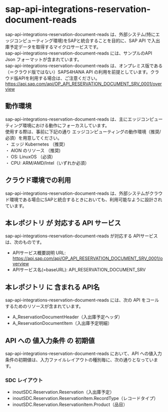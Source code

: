 # sap-api-integrations-reservation-document-reads 
sap-api-integrations-reservation-document-reads は、外部システム(特にエッジコンピューティング環境)をSAPと統合することを目的に、SAP API で入出庫予定データを取得するマイクロサービスです。    
sap-api-integrations-reservation-document-reads には、サンプルのAPI Json フォーマットが含まれています。   
sap-api-integrations-reservation-document-reads は、オンプレミス版である（＝クラウド版ではない）SAPS4HANA API の利用を前提としています。クラウド版APIを利用する場合は、ご注意ください。   
https://api.sap.com/api/OP_API_RESERVATION_DOCUMENT_SRV_0001/overview

## 動作環境  

sap-api-integrations-reservation-document-reads は、主にエッジコンピューティング環境における動作にフォーカスしています。  
使用する際は、事前に下記の通り エッジコンピューティングの動作環境（推奨/必須）を用意してください。  
・ エッジ Kubernetes （推奨）    
・ AION のリソース （推奨)    
・ OS: LinuxOS （必須）    
・ CPU: ARM/AMD/Intel（いずれか必須）    

## クラウド環境での利用

sap-api-integrations-reservation-document-reads は、外部システムがクラウド環境である場合にSAPと統合するときにおいても、利用可能なように設計されています。  

## 本レポジトリ が 対応する API サービス
sap-api-integrations-reservation-document-reads が対応する APIサービス は、次のものです。

* APIサービス概要説明 URL: https://api.sap.com/api/OP_API_RESERVATION_DOCUMENT_SRV_0001/overview  
* APIサービス名(=baseURL): API_RESERVATION_DOCUMENT_SRV

## 本レポジトリ に 含まれる API名
sap-api-integrations-reservation-document-reads には、次の API をコールするためのリソースが含まれています。  

* A_ReservationDocumentHeader（入出庫予定ヘッダ）
* A_ReservationDocumentItem（入出庫予定明細）

## API への 値入力条件 の 初期値
sap-api-integrations-reservation-document-reads において、API への値入力条件の初期値は、入力ファイルレイアウトの種別毎に、次の通りとなっています。  

### SDC レイアウト

* inoutSDC.Reservation.Reservation（入出庫予定）
* inoutSDC.Reservation.ReservationItem.RecordType（レコードタイプ）
* inoutSDC.Reservation.ReservationItem.Product（品目）

